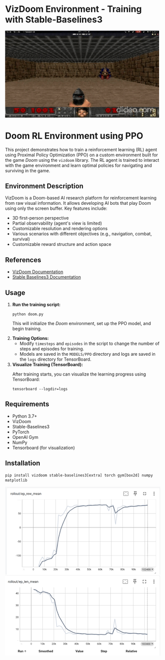 <h1>VizDoom Environment - Training with Stable-Baselines3</h1>

<img src="https://github.com/devansh-palan/Summer-Intern-at-IVLabs-2024-Deep-Reinforcement-Learning/raw/main/clideo_editor_68da857852f4409dafa7d51cf4cb5545%20(1)%20(1).gif" width="500px">

<h1>Doom RL Environment using PPO</h1>
    <p>
        This project demonstrates how to train a reinforcement learning (RL) agent using 
        Proximal Policy Optimization (PPO) on a custom environment built for the game <em>Doom</em> 
        using the <code>vizdoom</code> library. The RL agent is trained to interact with the game 
        environment and learn optimal policies for navigating and surviving in the game.
    </p>

<h2>Environment Description</h2>

<p>VizDoom is a Doom-based AI research platform for reinforcement learning from raw visual information. It allows developing AI bots that play Doom using only the screen buffer. Key features include:</p>
    <ul>
        <li>3D first-person perspective</li>
        <li>Partial observability (agent's view is limited)</li>
        <li>Customizable resolution and rendering options</li>
        <li>Various scenarios with different objectives (e.g., navigation, combat, survival)</li>
        <li>Customizable reward structure and action space</li>
    </ul>
<h2 id="references">References</h2>
    <ul>
        <li><a href="https://vizdoom.cs.put.edu.pl/">VizDoom Documentation</a></li>
        <li><a href="https://stable-baselines3.readthedocs.io/">Stable Baselines3 Documentation</a></li>
    </ul>
   
<h2 id="usage">Usage</h2>
    <ol>
        <li><strong>Run the training script:</strong>
            <pre><code>python doom.py</code></pre>
            <p>This will initialize the <em>Doom</em> environment, set up the PPO model, and begin training.</p>
        </li>
        <li><strong>Training Options:</strong>
            <ul>
                <li>Modify <code>timesteps</code> and <code>episodes</code> in the script to change the number of steps and episodes for training.</li>
                <li>Models are saved in the <code>MODELS/PPO</code> directory and logs are saved in the <code>logs</code> directory for TensorBoard.</li>
            </ul>
        </li>
        <li><strong>Visualize Training (TensorBoard):</strong>
            <p>After training starts, you can visualize the learning progress using TensorBoard:</p>
            <pre><code>tensorboard --logdir=logs</code></pre>
        </li>
    </ol>

   <h2>Requirements</h2>
    <ul>
        <li>Python 3.7+</li>
        <li>VizDoom</li>
        <li>Stable-Baselines3</li>
        <li>PyTorch</li>
        <li>OpenAI Gym</li>
        <li>NumPy</li>
        <li>Tensorboard (for visualization)</li>
    </ul>

   <h2>Installation</h2>
    <pre><code>pip install vizdoom stable-baselines3[extra] torch gym[box2d] numpy matplotlib</code></pre>


<img src="https://raw.githubusercontent.com/devansh-palan/Summer-Intern-at-IVLabs-2024-Deep-Reinforcement-Learning/refs/heads/main/Screenshot_from_2024-10-19_06-16-49.webp"/>

<img src="https://raw.githubusercontent.com/devansh-palan/Summer-Intern-at-IVLabs-2024-Deep-Reinforcement-Learning/refs/heads/main/Screenshot_from_2024-10-19_06-17-03.webp"/>


